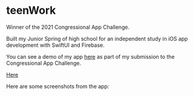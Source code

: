 # teenWork
Winner of the 2021 Congressional App Challenge.

Built my Junior Spring of high school for an independent study in iOS app development with SwiftUI and Firebase.

You can see a demo of my app [here](https://youtu.be/YbaPMY5pyNA) as part of my submission to the Congressional App Challenge.

<a href="https://youtu.be/YbaPMY5pyNA" target="_blank">Here</a>

Here are some screenshots from the app:
